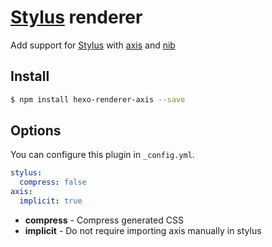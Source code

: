 # [Stylus] renderer

Add support for [Stylus] with [axis] and [nib]

## Install

``` bash
$ npm install hexo-renderer-axis --save
```

## Options

You can configure this plugin in `_config.yml`.

``` yaml
stylus:
  compress: false
axis:
  implicit: true
```

- **compress** - Compress generated CSS
- **implicit** - Do not require importing axis manually in stylus

[Stylus]: http://learnboost.github.io/stylus/
[axis]: http://roots.cx/axis/
[nib]: http://visionmedia.github.io/nib/
